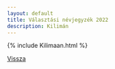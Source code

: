 ```yaml
---
layout: default
title: Választási névjegyzék 2022
description: Kilimán
---
```


{% include Kilimaan.html %}

[Vissza](./)